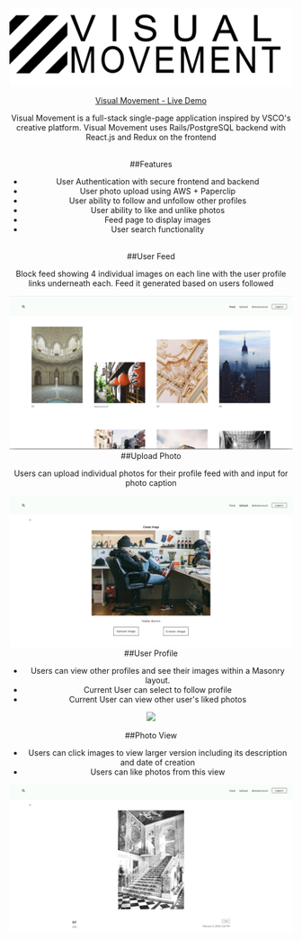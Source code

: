 <div align="center">
  <img src="./app/assets/images/logo.png"
</div>


[Visual Movement - Live Demo](https://visualmovement.herokuapp.com/#/)


Visual Movement is a full-stack single-page application inspired by VSCO's creative platform. Visual Movement uses Rails/PostgreSQL backend with React.js and Redux on the frontend

<br>
##Features

- User Authentication with secure frontend and backend
- User photo upload using AWS + Paperclip
- User ability to follow and unfollow other profiles
- User ability to like and unlike photos
- Feed page to display images
- User search functionality

<br>
##User Feed

Block feed showing 4 individual images on each line with the user profile links underneath each. Feed it generated based on users followed

<div align="center">
  <img src="./app/assets/images/feedpage.png"
</div>

<br>
##Upload Photo

Users can upload individual photos for their profile feed with and input for photo caption

<div align="center">
  <img src="./app/assets/images/uploadphoto.png"
</div>


<br>
##User Profile

- Users can view other profiles and see their images within a Masonry layout.
- Current User can select to follow profile
- Current User can view other user's liked photos
<div align="center">
  <img src="./app/assets/images/userprofile.png"
</div>

<br>

##Photo View
- Users can click images to view larger version including its description and date of creation
- Users can like photos from this view
<div align="center">
  <img src="./app/assets/images/singlephoto.png"
</div>
